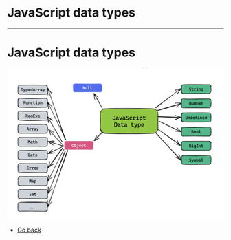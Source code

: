 # JavaScript data types
---
# JavaScript data types

![JavaScript data types](https://raw.githubusercontent.com/AndersDeath/holy-theory/main/images/javascript-data-types.png)

* [Go back](../readme.md)